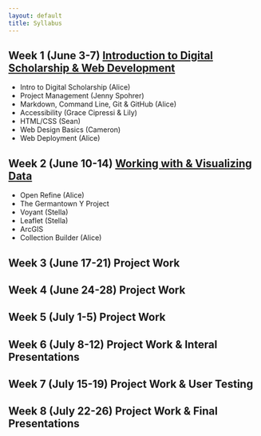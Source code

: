 ```yaml
---
layout: default
title: Syllabus
---
```


## Week 1 (June 3-7) [Introduction to Digital Scholarship & Web Development](https://digbmc.github.io/dssf-syll/weeks/01-intro.html)

- Intro to Digital Scholarship (Alice)
- Project Management (Jenny Spohrer)
- Markdown, Command Line, Git & GitHub (Alice)
- Accessibility (Grace Cipressi & Lily)
- HTML/CSS (Sean)
- Web Design Basics (Cameron)
- Web Deployment (Alice)

## Week 2 (June 10-14) [Working with & Visualizing Data](https://digbmc.github.io/dssf-syll/weeks/02-data.html)

- Open Refine (Alice)
- The Germantown Y Project
- Voyant (Stella)
- Leaflet (Stella)
- ArcGIS
- Collection Builder (Alice)

## Week 3 (June 17-21) Project Work

## Week 4 (June 24-28) Project Work

## Week 5 (July 1-5) Project Work

## Week 6 (July 8-12) Project Work & Interal Presentations

## Week 7 (July 15-19) Project Work & User Testing

## Week 8 (July 22-26) Project Work & Final Presentations
